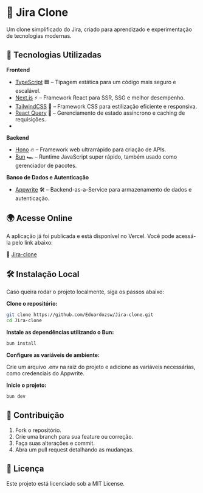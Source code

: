 # 📝 Jira Clone
Um clone simplificado do Jira, criado para aprendizado e experimentação de tecnologias modernas.

## 🚀 Tecnologias Utilizadas
**Frontend**

- [TypeScript](https://www.typescriptlang.org/) 🟦 – Tipagem estática para um código mais seguro e escalável.
- [Next.js](https://nextjs.org/) ⚡ – Framework React para SSR, SSG e melhor desempenho.
- [TailwindCSS](https://tailwindcss.com/) 🎨 – Framework CSS para estilização eficiente e responsiva.
- [React Query](https://tanstack.com/query/latest) 🔄 – Gerenciamento de estado assíncrono e caching de requisições.
- 
**Backend**
  
- [Hono](https://hono.dev/) 🔥 – Framework web ultrarrápido para criação de APIs.
- [Bun](https://bun.sh/) 🏎️ – Runtime JavaScript super rápido, também usado como gerenciador de pacotes.

**Banco de Dados e Autenticação**

- [Appwrite](https://appwrite.io/) 🛠️ – Backend-as-a-Service para armazenamento de dados e autenticação.

## 🌍 Acesse Online

A aplicação já foi publicada e está disponível no Vercel. Você pode acessá-la pelo link abaixo:

🔗 [Jira-clone](https://jira-clone-psi-three.vercel.app)

## 🛠️ Instalação Local

Caso queira rodar o projeto localmente, siga os passos abaixo:

**Clone o repositório:**

```bash
git clone https://github.com/Eduardozsw/Jira-clone.git
cd Jira-clone
```

**Instale as dependências utilizando o Bun:**

```bash
bun install
```

**Configure as variáveis de ambiente:**

Crie um arquivo .env na raiz do projeto e adicione as variáveis necessárias, como credenciais do Appwrite.

**Inicie o projeto:**
```bash
bun dev
```

## 🤝 Contribuição

1. Fork o repositório.
2. Crie uma branch para sua feature ou correção.
3. Faça suas alterações e commit.
4. Abra um pull request detalhando as mudanças.

## 📜 Licença
Este projeto está licenciado sob a MIT License.

